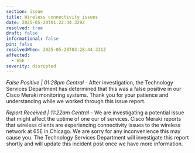 ```yaml
---
section: issue
title: Wireless connectivity issues
date: 2025-05-20T01:22:44.329Z
resolved: true
draft: false
informational: false
pin: false
resolvedWhen: 2025-05-20T03:28:44.331Z
affected:
  - 65E
severity: disrupted
---
```

*False Positive | 01:28pm Central* - After investigation, the Technology Services Department has determined that this was a false positive in our Cisco Meraki monitoring systems. Thank you for your patience and understanding while we worked through this issue report.

*Report Received | 11:22am Central* - We are investigating a potential issue that might affect the uptime of one our of services. Cisco Meraki reports that wireless clients are experiencing connectivity issues to the wireless network at 65E in Chicago. We are sorry for any inconvenience this may cause you. The Technology Services Department will investigate this report shortly and will update this incident post once we have more information.